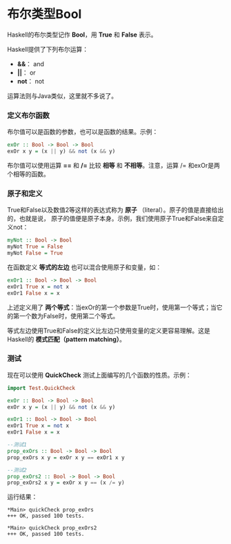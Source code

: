 布尔类型Bool
===================================
Haskell的布尔类型记作 **Bool**，用 **True** 和 **False** 表示。

Haskell提供了下列布尔运算：

+ **&&**：   and
+ **||**：   or
+ **not**：  not

运算法则与Java类似，这里就不多说了。

### 定义布尔函数
布尔值可以是函数的参数，也可以是函数的结果。示例：
```haskell
exOr :: Bool -> Bool -> Bool
exOr x y = (x || y) && not (x && y)
```
布尔值可以使用运算 **==** 和 **/=** 比较 **相等** 和 **不相等**。注意，运算 /= 和exOr是两个相等的函数。

### 原子和定义
True和False以及数值2等这样的表达式称为 **原子** （literal）。原子的值是直接给出的，也就是说，
原子的值便是原子本身。示例，我们使用原子True和False来自定义not：
```haskell
myNot :: Bool -> Bool
myNot True = False
myNot False = True
```
在函数定义 **等式的左边** 也可以混合使用原子和变量，如：
```haskell
exOr1 :: Bool -> Bool -> Bool
exOr1 True x = not x
exOr1 False x = x
```
上述定义用了 **两个等式**：当exOr的第一个参数是True时，使用第一个等式；当它的第一个数为False时，使用第二个等式。

等式左边使用True和False的定义比左边只使用变量的定义更容易理解。这是Haskell的 **模式匹配（pattern matching）**。

### 测试
现在可以使用 **QuickCheck** 测试上面编写的几个函数的性质。示例：
```haskell
import Test.QuickCheck

exOr :: Bool -> Bool -> Bool
exOr x y = (x || y) && not (x && y)

exOr1 :: Bool -> Bool -> Bool
exOr1 True x = not x
exOr1 False x = x

--测试1
prop_exOrs :: Bool -> Bool -> Bool
prop_exOrs x y = exOr x y == exOr1 x y

--测试2
prop_exOrs2 :: Bool -> Bool -> Bool
prop_exOrs2 x y = exOr x y == (x /= y)
```
运行结果：
```
*Main> quickCheck prop_exOrs
+++ OK, passed 100 tests.
```
```
*Main> quickCheck prop_exOrs2
+++ OK, passed 100 tests.
```
